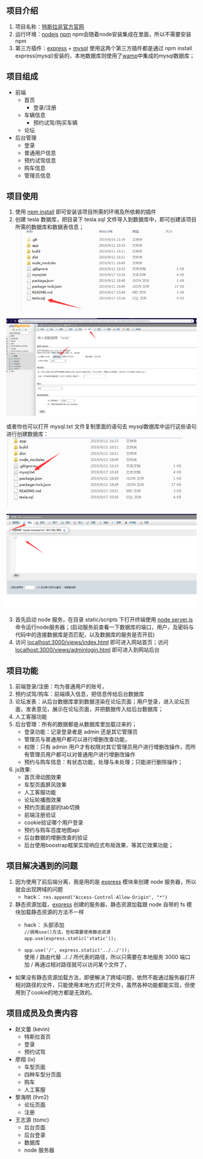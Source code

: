 
## 项目介绍

1. 项目名称：[特斯拉非官方官网](https://github.com/wangtomcat/Tesla.git)
2. 运行环境：[nodejs](http://nodejs.cn/)    [npm](https://www.npmjs.cn/) npm会随着node安装集成在里面，所以不需要安装npm
3. 第三方插件：[express](http://www.expressjs.com.cn/) + [mysql]() 使用这两个第三方插件都是通过 npm install express(mysql)安装的，本地数据库则使用了[wamp]()中集成的mysql数据库；

## 项目组成

+ 前端
    + 首页
        + 登录/注册
    + 车辆信息
        + 预约试驾/购买车辆
    + 论坛
+ 后台管理
    + 登录
    + 普通用户信息
    + 预约试驾信息
    + 购车信息
    + 管理员信息

## 项目使用

1. 使用 [npm install]() 即可安装该项目所需的环境及所依赖的插件
2. 创建 tesla 数据库，把目录下 tesla.sql 文件导入到数据库中，即可创建该项目所需的数据库和数据表信息；
![数据库文件](https://github.com/wangtomcat/IMG/raw/master/tesla/teslamysql.png)

![导入数据](https://github.com/wangtomcat/IMG/raw/master/tesla/mysql.png)

或者你也可以打开 mysql.txt 文件复制里面的语句去  mysql数据库中运行这些语句进行创建数据库：
![mysql.txt](https://github.com/wangtomcat/IMG/raw/master/tesla/mysqltxt.png)
 
![mysql语句](https://github.com/wangtomcat/IMG/raw/master/tesla/mysqlseach.png)

3. 首先启动 node 服务，在目录 static/scripts 下打开终端使用 [node server.js]() 命令运行node服务器；(启动服务前查看一下数据库的端口，用户，及密码与代码中的连接数据库是否匹配，以及数据库的服务是否开启)
4. 访问 [localhost:3000/views/index.html]() 即可进入网站首页；访问 [localhost:3000/views/adminlogin.html]() 即可进入到网站后台

## 项目功能

1. 前端登录/注册：均为普通用户的账号，
2. 预约试驾/购车：前端填入信息，把信息传给后台数据库
3. 论坛发表：从后台数据库拿到数据渲染在论坛页面；用户登录，进入论坛页面，发表意见，展示在论坛页面，并把数据传入给后台数据库；
4. 人工客服功能
5. 后台管理：所有的数据都是从数据库里加载过来的；
    + 登录功能：记录登录者是 admin 还是其它管理员
    + 管理员与普通用户都可以进行增删改查功能，
    + 权限：只有 admin 用户才有权限对其它管理员用户进行增删改操作，而所有管理员用户都可以对普通用户进行增删改操作
    + 预约与购车信息：有状态功能，处理与未处理；只能进行删除操作；
6. js效果:
    + 首页滑动图效果
    + 车型页面屏风效果
    + 人工客服功能
    + 论坛轮播图效果
    + 预约页面底部的tab切换
    + 前端注册验证
    + cookie验证哪个用户登录
    + 预约与购车百度地图api
    + 后台数据的增删改查的验证
    + 后台使用boostrap框架实现响应式布局效果、等其它效果功能；

## 项目解决遇到的问题

1. 因为使用了前后端分离，我是用的是 [express](http://www.expressjs.com.cn/) 模块来创建 node 服务器，所以就会出现跨域的问题
    + hack： `res.append("Access-Control-Allow-Origin", "*")`
2. 静态资源加载，[express](http://www.expressjs.com.cn/) 创建的服务器，静态资源加载跟 node 自带的 fs 模块加载静态资源的方法不一样
    + hack： 头部添加   
    `//调用use()方法，告知需要使用静态资源 app.use(express.static('static'));`

    + `app.use('/', express.static('../../'));`   
    使用 / 路由代替 ../../ 所代表的路径，所以只需要在本地服务 3000 端口 加 / 再通过相对路径就可以访问某个文件了，
+ 如果没有静态资源加载方法，即便解决了跨域问题，依然不能通过服务器打开相对路径的文件，只能使用本地方式打开文件，虽然各种功能都能实现，但使用到了cookie的地方都是无效的。

## 项目成员及负责内容
+ 赵文蕾 (kevin)
    + 特斯拉首页
    + 登录
    + 预约试驾
+ 廖翔 (lx)
    + 车型页面
    + 四种车型分页面
    + 购车
    + 人工客服
+ 黎海明 (lhm2)
    + 论坛页面
    + 注册
+ 王志源 (tomc)
    + 后台页面
    + 后台登录
    + 数据库
    + node 服务器

